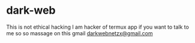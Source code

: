 # dark-web
This is not ethical hacking I am hacker of termux app if you want to talk to me so so massage on this gmail darkwebnetzx@gmail.com
